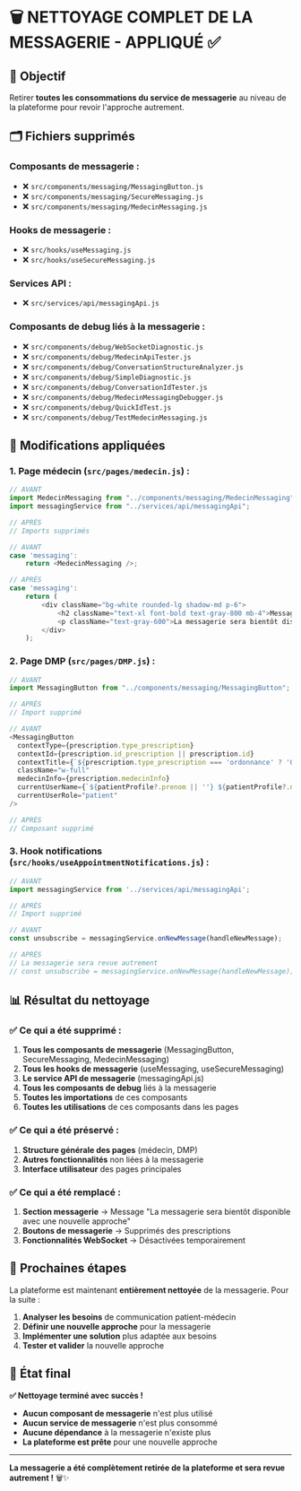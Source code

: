 # 🗑️ NETTOYAGE COMPLET DE LA MESSAGERIE - APPLIQUÉ ✅

## 🎯 **Objectif**

Retirer **toutes les consommations du service de messagerie** au niveau de la plateforme pour revoir l'approche autrement.

## 🗂️ **Fichiers supprimés**

### **Composants de messagerie :**
- ❌ `src/components/messaging/MessagingButton.js`
- ❌ `src/components/messaging/SecureMessaging.js`
- ❌ `src/components/messaging/MedecinMessaging.js`

### **Hooks de messagerie :**
- ❌ `src/hooks/useMessaging.js`
- ❌ `src/hooks/useSecureMessaging.js`

### **Services API :**
- ❌ `src/services/api/messagingApi.js`

### **Composants de debug liés à la messagerie :**
- ❌ `src/components/debug/WebSocketDiagnostic.js`
- ❌ `src/components/debug/MedecinApiTester.js`
- ❌ `src/components/debug/ConversationStructureAnalyzer.js`
- ❌ `src/components/debug/SimpleDiagnostic.js`
- ❌ `src/components/debug/ConversationIdTester.js`
- ❌ `src/components/debug/MedecinMessagingDebugger.js`
- ❌ `src/components/debug/QuickIdTest.js`
- ❌ `src/components/debug/TestMedecinMessaging.js`

## 🔧 **Modifications appliquées**

### **1. Page médecin (`src/pages/medecin.js`) :**
```javascript
// AVANT
import MedecinMessaging from "../components/messaging/MedecinMessaging";
import messagingService from "../services/api/messagingApi";

// APRÈS
// Imports supprimés

// AVANT
case 'messaging':
    return <MedecinMessaging />;

// APRÈS
case 'messaging':
    return (
        <div className="bg-white rounded-lg shadow-md p-6">
            <h2 className="text-xl font-bold text-gray-800 mb-4">Messagerie</h2>
            <p className="text-gray-600">La messagerie sera bientôt disponible avec une nouvelle approche.</p>
        </div>
    );
```

### **2. Page DMP (`src/pages/DMP.js`) :**
```javascript
// AVANT
import MessagingButton from "../components/messaging/MessagingButton";

// APRÈS
// Import supprimé

// AVANT
<MessagingButton
  contextType={prescription.type_prescription}
  contextId={prescription.id_prescription || prescription.id}
  contextTitle={`${prescription.type_prescription === 'ordonnance' ? 'Ordonnance' : 'Examen'} du ${formatDate(prescription.date_prescription)}`}
  className="w-full"
  medecinInfo={prescription.medecinInfo}
  currentUserName={`${patientProfile?.prenom || ''} ${patientProfile?.nom || ''}`.trim() || 'Patient'}
  currentUserRole="patient"
/>

// APRÈS
// Composant supprimé
```

### **3. Hook notifications (`src/hooks/useAppointmentNotifications.js`) :**
```javascript
// AVANT
import messagingService from '../services/api/messagingApi';

// APRÈS
// Import supprimé

// AVANT
const unsubscribe = messagingService.onNewMessage(handleNewMessage);

// APRÈS
// La messagerie sera revue autrement
// const unsubscribe = messagingService.onNewMessage(handleNewMessage);
```

## 📊 **Résultat du nettoyage**

### **✅ Ce qui a été supprimé :**
1. **Tous les composants de messagerie** (MessagingButton, SecureMessaging, MedecinMessaging)
2. **Tous les hooks de messagerie** (useMessaging, useSecureMessaging)
3. **Le service API de messagerie** (messagingApi.js)
4. **Tous les composants de debug** liés à la messagerie
5. **Toutes les importations** de ces composants
6. **Toutes les utilisations** de ces composants dans les pages

### **✅ Ce qui a été préservé :**
1. **Structure générale des pages** (médecin, DMP)
2. **Autres fonctionnalités** non liées à la messagerie
3. **Interface utilisateur** des pages principales

### **✅ Ce qui a été remplacé :**
1. **Section messagerie** → Message "La messagerie sera bientôt disponible avec une nouvelle approche"
2. **Boutons de messagerie** → Supprimés des prescriptions
3. **Fonctionnalités WebSocket** → Désactivées temporairement

## 🚀 **Prochaines étapes**

La plateforme est maintenant **entièrement nettoyée** de la messagerie. Pour la suite :

1. **Analyser les besoins** de communication patient-médecin
2. **Définir une nouvelle approche** pour la messagerie
3. **Implémenter une solution** plus adaptée aux besoins
4. **Tester et valider** la nouvelle approche

## 🎯 **État final**

**✅ Nettoyage terminé avec succès !**

- **Aucun composant de messagerie** n'est plus utilisé
- **Aucun service de messagerie** n'est plus consommé
- **Aucune dépendance** à la messagerie n'existe plus
- **La plateforme est prête** pour une nouvelle approche

---

**La messagerie a été complètement retirée de la plateforme et sera revue autrement !** 🗑️✨
